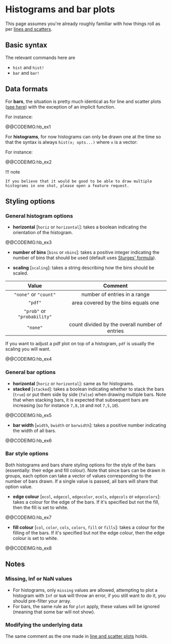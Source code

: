 # Histograms and bar plots

This page assumes you're already roughly familiar with how things roll as per [lines and scatters](../../line-scatter/).

## Basic syntax

The relevant commands here are

- `hist` and `hist!`
- `bar` and `bar!`

## Data formats

For **bars**, the situation is pretty much identical as for line and scatter plots ([see here](../../line-scatter/#Data-formats-1)) with the exception of an implicit function.

For instance:

@@CODEIMG:hb_ex1

For **histograms**, for now histograms can only be drawn one at the time so that the syntax is always `hist(x; opts...)` where `x` is a vector:

For instance:

@@CODEIMG:hb_ex2

!!! note

    If you believe that it would be good to be able to draw multiple histograms in one shot, please open a feature request.

## Styling options

### General histogram options

* **horizontal** [`horiz` or `horizontal`]: takes a boolean indicating the orientation of the histogram.

@@CODEIMG:hb_ex3

* **number of bins** [`bins` or `nbins`]: takes a positive integer indicating the number of bins that should be used (default uses [Sturges' formula](https://en.wikipedia.org/wiki/Histogram#Sturges'_formula)).

* **scaling** [`scaling`]: takes a string describing how the bins should be scaled.

| Value    | Comment  |
| :------: | :-----: |
| `"none"` or `"count"` | number of entries in a range |
| `"pdf"`     | area covered by the bins equals one |
| `"prob"` or `"probability"`     |
| `"none"`   |  count divided by the overall number of entries  |

If you want to adjust a pdf plot on top of a histogram, `pdf` is usually the scaling you will want.

@@CODEIMG:hb_ex4

### General bar options

* **horizontal** [`horiz` or `horizontal`]: same as for histograms.
* **stacked** [`stacked`]: takes a boolean indicating whether to stack the bars (`true`) or put them side by side (`false`) when drawing multiple bars. Note that when stacking bars, it is expected that subsequent bars are increasing (so for instance `7,8,10` and not `7,5,10`).

@@CODEIMG:hb_ex5

* **bar width** [`width`, `bwidth` or `barwidth`]: takes a positive number indicating the width of all bars.

@@CODEIMG:hb_ex6

### Bar style options

Both histograms and bars share styling options for the style of the bars (essentially: their edge and fill colour).
Note that since bars can be drawn in groups, each option can take a vector of values corresponding to the number of bars drawn.
If a single value is passed, all bars will share that option value.

* **edge colour** [`ecol`, `edgecol`, `edgecolor`, `ecols`, `edgecols` or `edgecolors`]: takes a colour for the edge of the bars. If it's specified but not the fill, then the fill is set to white.

@@CODEIMG:hb_ex7

* **fill colour** [`col`, `color`, `cols`, `colors`, `fill` or `fills`]: takes a colour for the filling of the bars. If it's specified but not the edge colour, then the edge colour is set to white.

@@CODEIMG:hb_ex8

## Notes

### Missing, Inf or NaN values

* For histograms, only `missing` values are allowed, attempting to plot a histogram with `Inf` or `NaN` will throw an error, if you still want to do it, you should pre-filter your array.
* For bars, the same rule as for `plot` apply, these values will be ignored (meaning that some bar will not show).

### Modifying the underlying data

The same comment as the one made in [line and scatter plots](http://localhost:8080/man/line-scatter/#Modifying-the-underlying-data-1) holds.
